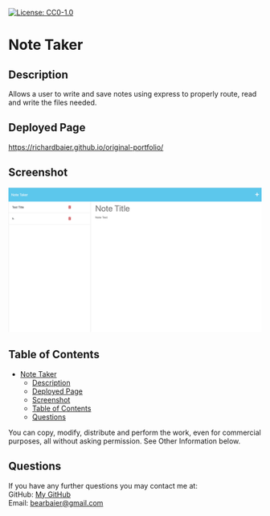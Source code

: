 [![License: CC0-1.0](https://licensebuttons.net/l/zero/1.0/80x15.png)](http://creativecommons.org/publicdomain/zero/1.0/)
  # Note Taker
  ## Description
  Allows a user to write and save notes using express to properly route, read and write the files needed.
  ## Deployed Page
https://richardbaier.github.io/original-portfolio/
  ## Screenshot
![screenshot](./public/assets/img/screenshot.png)
  ## Table of Contents
- [Note Taker](#note-taker)
  - [Description](#description)
  - [Deployed Page](#deployed-page)
  - [Screenshot](#screenshot)
  - [Table of Contents](#table-of-contents)
  - [Questions](#questions)
  
You can copy, modify, distribute and perform the work, even for commercial purposes, all without asking permission. See Other Information below.  
  <a name='questions'></a>
  ## Questions  
  If you have any further questions you may contact me at:  
  GitHub: [My GitHub](https://github.com/RichardBaier)  
  Email: bearbaier@gmail.com